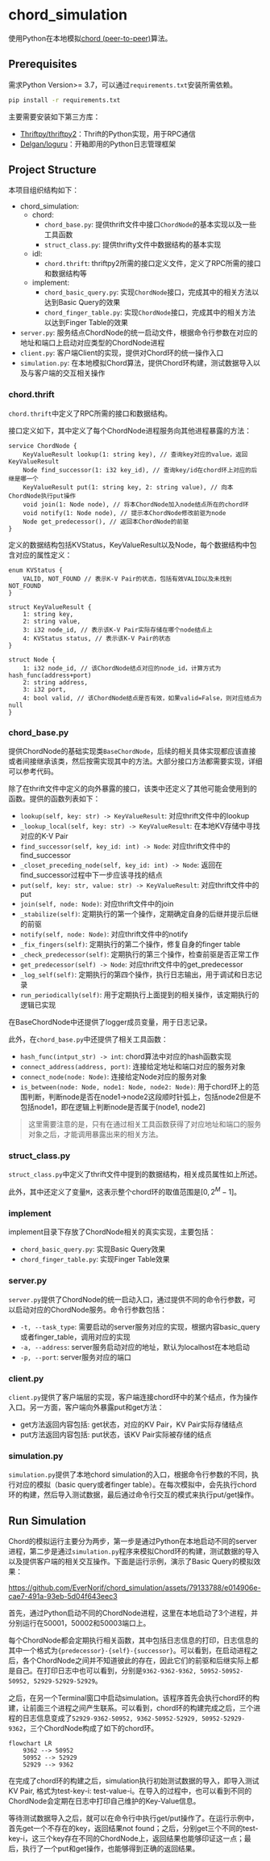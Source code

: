 # chord_simulation
使用Python在本地模拟[chord (peer-to-peer)](https://en.wikipedia.org/wiki/Chord_(peer-to-peer))算法。

## Prerequisites

需求Python Version>= 3.7，可以通过`requirements.txt`安装所需依赖。

```sh
pip install -r requirements.txt
```

主要需要安装如下第三方库：

-   [Thriftpy/thriftpy2](https://github.com/Thriftpy/thriftpy2)：Thrift的Python实现，用于RPC通信
-   [Delgan/loguru](https://github.com/Delgan/loguru)：开箱即用的Python日志管理框架

## Project Structure

本项目组织结构如下：

-   chord_simulation:
    -   chord:
        -   `chord_base.py`: 提供thrift文件中接口`ChordNode`的基本实现以及一些工具函数
        -   `struct_class.py`: 提供thrifty文件中数据结构的基本实现
    -   idl:
        -   `chord.thrift`: thriftpy2所需的接口定义文件，定义了RPC所需的接口和数据结构等
    -   implement:
        -   `chord_basic_query.py`: 实现`ChordNode`接口，完成其中的相关方法以达到Basic Query的效果
        -   `chord_finger_table.py`: 实现`ChordNode`接口，完成其中的相关方法以达到Finger Table的效果
-   `server.py`: 服务结点ChordNode的统一启动文件，根据命令行参数在对应的地址和端口上启动对应类型的ChordNode进程
-   `client.py`: 客户端Client的实现，提供对Chord环的统一操作入口
-   `simulation.py`: 在本地模拟Chord算法，提供Chord环构建，测试数据导入以及与客户端的交互相关操作

### chord.thrift

`chord.thrift`中定义了RPC所需的接口和数据结构。

接口定义如下，其中定义了每个ChordNode进程服务向其他进程暴露的方法：

```idl
service ChordNode {
    KeyValueResult lookup(1: string key), // 查询key对应的value，返回KeyValueResult
    Node find_successor(1: i32 key_id), // 查询key/id在chord环上对应的后继是哪一个
    KeyValueResult put(1: string key, 2: string value), // 向本ChordNode执行put操作
    void join(1: Node node), // 将本ChordNode加入node结点所在的chord环
    void notify(1: Node node), // 提示本ChordNode修改前驱为node
    Node get_predecessor(), // 返回本ChordNode的前驱
}
```

定义的数据结构包括KVStatus，KeyValueResult以及Node，每个数据结构中包含对应的属性定义：

```idl
enum KVStatus {
    VALID, NOT_FOUND // 表示K-V Pair的状态，包括有效VALID以及未找到NOT_FOUND
}

struct KeyValueResult {
    1: string key,
    2: string value,
    3: i32 node_id, // 表示该K-V Pair实际存储在哪个node结点上
    4: KVStatus status, // 表示该K-V Pair的状态
}

struct Node {
    1: i32 node_id, // 该ChordNode结点对应的node_id，计算方式为hash_func(address+port)
    2: string address,
    3: i32 port,
    4: bool valid, // 该ChordNode结点是否有效，如果valid=False，则对应结点为null
}
```

### chord_base.py

提供ChordNode的基础实现类`BaseChordNode`，后续的相关具体实现都应该直接或者间接继承该类，然后按需实现其中的方法。大部分接口方法都需要实现，详细可以参考代码。

除了在thrift文件中定义的向外暴露的接口，该类中还定义了其他可能会使用到的函数。提供的函数列表如下：

-   `lookup(self, key: str) -> KeyValueResult`: 对应thrift文件中的lookup
-   `_lookup_local(self, key: str) -> KeyValueResult`: 在本地KV存储中寻找对应的K-V Pair
-   `find_successor(self, key_id: int) -> Node`: 对应thrift文件中的find_successor
-   `_closet_preceding_node(self, key_id: int) -> Node`: 返回在find_successor过程中下一步应该寻找的结点
-   `put(self, key: str, value: str) -> KeyValueResult`: 对应thrift文件中的put
-   `join(self, node: Node)`: 对应thrift文件中的join
-   `_stabilize(self)`: 定期执行的第一个操作，定期确定自身的后继并提示后继的前驱
-   `notify(self, node: Node)`: 对应thrift文件中的notify
-   `_fix_fingers(self)`: 定期执行的第二个操作，修复自身的finger table
-   `_check_predecessor(self)`: 定期执行的第三个操作，检查前驱是否正常工作
-   `get_predecessor(self) -> Node`: 对应thrift文件中的get_predecessor
-   `_log_self(self)`: 定期执行的第四个操作，执行日志输出，用于调试和日志记录
-   `run_periodically(self)`: 用于定期执行上面提到的相关操作，该定期执行的逻辑已实现

在BaseChordNode中还提供了logger成员变量，用于日志记录。

此外，在`chord_base.py`中还提供了相关工具函数：

-   `hash_func(intput_str) -> int`: chord算法中对应的hash函数实现
-   `connect_address(address, port)`: 连接给定地址和端口对应的服务对象
-   `connect_node(node: Node)`: 连接给定Node对应的服务对象
-   `is_between(node: Node, node1: Node, node2: Node)`: 用于chord环上的范围判断，判断node是否在node1->node2这段顺时针弧上，包括node2但是不包括node1，即在逻辑上判断node是否属于(node1, node2]

>   这里需要注意的是，只有在通过相关工具函数获得了对应地址和端口的服务对象之后，才能调用暴露出来的相关方法。

### struct_class.py

`struct_class.py`中定义了thrift文件中提到的数据结构，相关成员属性如上所述。

此外，其中还定义了变量`M`，这表示整个chord环的取值范围是$[0, 2^M-1]$。

### implement

implement目录下存放了ChordNode相关的真实实现，主要包括：

-   `chord_basic_query.py`: 实现Basic Query效果
-   `chord_finger_table.py`: 实现Finger Table效果

### server.py

`server.py`提供了ChordNode的统一启动入口，通过提供不同的命令行参数，可以启动对应的ChordNode服务。命令行参数包括：

-   `-t, --task_type`: 需要启动的server服务对应的实现，根据内容basic_query或者finger_table，调用对应的实现
-   `-a, --address`: server服务启动对应的地址，默认为localhost在本地启动
-   `-p, --port`: server服务对应的端口

### client.py

`client.py`提供了客户端层的实现，客户端连接chord环中的某个结点，作为操作入口。另一方面，客户端向外暴露put和get方法：

-   get方法返回内容包括: get状态，对应的KV Pair，KV Pair实际存储结点
-   put方法返回内容包括: put状态，该KV Pair实际被存储的结点

### simulation.py

`simulation.py`提供了本地chord simulation的入口，根据命令行参数的不同，执行对应的模拟（basic query或者finger table）。在每次模拟中，会先执行chord环的构建，然后导入测试数据，最后通过命令行交互的模式来执行put/get操作。

## Run Simulation

Chord的模拟运行主要分为两步，第一步是通过Python在本地启动不同的server进程，第二步是通过`simulation.py`程序来模拟Chord环的构建，测试数据的导入以及提供客户端的相关交互操作。下面是运行示例，演示了Basic Query的模拟效果：

https://github.com/EverNorif/chord_simulation/assets/79133788/e014906e-cae7-491a-93eb-5d04f643eec3

首先，通过Python启动不同的ChordNode进程，这里在本地启动了3个进程，并分别运行在50001，50002和50003端口上。

每个ChordNode都会定期执行相关函数，其中包括日志信息的打印，日志信息的其中一个格式为`{predecessor}-{self}-{successor}`。可以看到，在启动进程之后，各个ChordNode之间并不知道彼此的存在，因此它们的前驱和后继实际上都是自己。在打印日志中也可以看到，分别是`9362-9362-9362, 50952-50952-50952, 52929-52929-52929`。

之后，在另一个Terminal窗口中启动simulation。该程序首先会执行chord环的构建，让前面三个进程之间产生联系。可以看到，chord环的构建完成之后，三个进程的日志信息变成了`52929-9362-50952, 9362-50952-52929, 50952-52929-9362`，三个ChordNode构成了如下的chord环。

```mermaid
flowchart LR
    9362 --> 50952
    50952 --> 52929
    52929 --> 9362
```

在完成了chord环的构建之后，simulation执行初始测试数据的导入，即导入测试KV Pair, 格式为test-key-i: test-value-i。在导入的过程中，也可以看到不同的ChordNode会定期在日志中打印自己维护的Key-Value信息。

等待测试数据导入之后，就可以在命令行中执行get/put操作了。在运行示例中，首先get一个不存在的key，返回结果not found；之后，分别get三个不同的test-key-i，这三个key存在不同的ChordNode上，返回结果也能够印证这一点；最后，执行了一个put和get操作，也能够得到正确的返回结果。